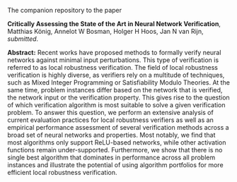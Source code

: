 The companion repository to the paper 

**Critically Assessing the State of the Art in Neural Network Verification**, Matthias König, Annelot W Bosman, Holger H Hoos, Jan N van Rijn, *submitted*. 

**Abstract:** Recent works have proposed methods to formally verify neural networks against minimal input perturbations. This type of verification is referred to as local robustness verification. The field of local robustness verification is highly diverse, as verifiers rely on a multitude of techniques, such as Mixed Integer Programming or Satisfiability Modulo Theories. At the same time, problem instances differ based on the network that is verified, the network input or the verification property. This gives rise to the question of which verification algorithm is most suitable to solve a given verification problem. To answer this question, we perform an extensive analysis of current evaluation practices for local robustness verifiers as well as an empirical performance assessment of several verification methods across a broad set of neural networks and properties. Most notably, we find that most algorithms only support ReLU-based networks, while other activation functions remain under-supported. Furthermore, we show that there is no single best algorithm that dominates in performance across all problem instances and illustrate the potential of using algorithm portfolios for more efficient local robustness verification.

